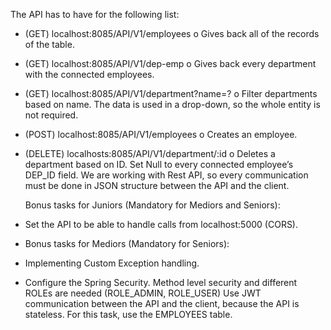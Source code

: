 
The API has to have for the following list:
- (GET) localhost:8085/API/V1/employees
  o Gives back all of the records of the table.
- (GET) localhost:8085/API/V1/dep-emp
  o Gives back every department with the connected employees.
- (GET) localhost:8085/API/V1/department?name=?
  o Filter departments based on name. The data is used in a drop-down, so
  the whole entity is not required.
- (POST) localhost:8085/API/V1/employees
  o Creates an employee.
- (DELETE) localhosts:8085/API/V1/department/:id
  o Deletes a department based on ID. Set Null to every connected employee’s
  DEP_ID field.
  We are working with Rest API, so every communication must be done in JSON structure
  between the API and the client.

  Bonus tasks for Juniors (Mandatory for Mediors and Seniors):
- Set the API to be able to handle calls from localhost:5000 (CORS).


- Bonus tasks for Mediors (Mandatory for Seniors):
- Implementing Custom Exception handling.
- Configure the Spring Security. Method level security and different ROLEs are
  needed (ROLE_ADMIN, ROLE_USER) Use JWT communication between the API
  and the client, because the API is stateless. For this task, use the EMPLOYEES
  table.
